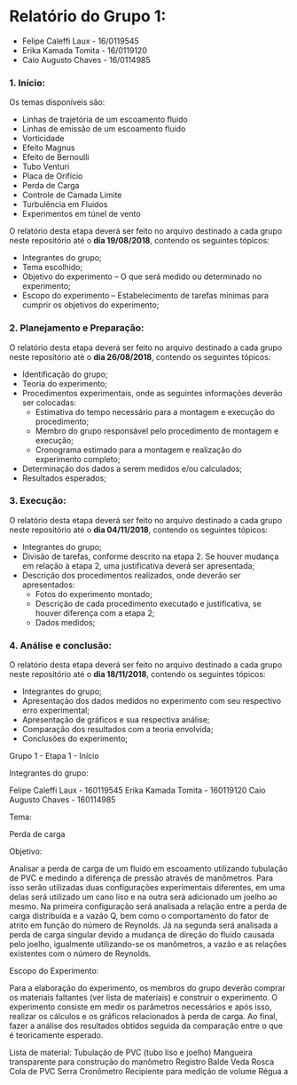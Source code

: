 
# Relatório do Grupo 1: #

  - Felipe Caleffi Laux - 16/0119545
  - Erika Kamada Tomita - 16/0119120
  - Caio Augusto Chaves - 16/0114985

### 1.	Início: ###

Os temas disponíveis são:

-	Linhas de trajetória de um escoamento fluido
-	Linhas de emissão de um escoamento fluido
-	Vorticidade
-	Efeito Magnus
-	Efeito de Bernoulli
- Tubo Venturi
-	Placa de Orifício
-	Perda de Carga
-	Controle de Camada Limite
-	Turbulência em Fluidos
-	Experimentos em túnel de vento

O relatório desta etapa deverá ser feito no arquivo destinado a cada grupo neste repositório até o **dia 19/08/2018**, contendo os seguintes tópicos:

-	Integrantes do grupo;
-	Tema escolhido;
-	Objetivo do experimento – O que será medido ou determinado no experimento;
-	Escopo do experimento – Estabelecimento de tarefas mínimas para cumprir os objetivos do experimento;

### 2.	Planejamento e Preparação: ###


O relatório desta etapa deverá ser feito no arquivo destinado a cada grupo neste repositório até o **dia 26/08/2018**, contendo os seguintes tópicos:

- Identificação do grupo;
- Teoria do experimento;
- Procedimentos experimentais, onde as seguintes informações deverão ser colocadas:
    - Estimativa do tempo necessário para a montagem e execução do procedimento;
    - Membro do grupo responsável pelo procedimento de montagem e execução;
    - Cronograma estimado para a montagem e realização do experimento completo;
- Determinação dos dados a serem medidos e/ou calculados;
- Resultados esperados;


### 3.	Execução: ###

O relatório desta etapa deverá ser feito no arquivo destinado a cada grupo neste repositório até o **dia 04/11/2018**, contendo os seguintes tópicos:

- Integrantes do grupo;
- Divisão de tarefas, conforme descrito na etapa 2. Se houver mudança em relação à etapa 2, uma justificativa deverá ser apresentada;
- Descrição dos procedimentos realizados, onde deverão ser apresentados:
  - Fotos do experimento montado;
  - Descrição de cada procedimento executado e justificativa, se houver diferença com a etapa 2;
  - Dados medidos;


### 4.	Análise e conclusão: ###


O relatório desta etapa deverá ser feito no arquivo destinado a cada grupo neste repositório até o **dia 18/11/2018**, contendo os seguintes tópicos:

-	Integrantes do grupo;
-	Apresentação dos dados medidos no experimento com seu respectivo erro experimental;
-	Apresentação de gráficos e sua respectiva análise;
-	Comparação dos resultados com a teoria envolvida;
-	Conclusões do experimento;

Grupo 1 - Etapa 1 - Início

Integrantes do grupo:

Felipe Caleffi Laux - 160119545
Erika Kamada  Tomita - 160119120
Caio Augusto Chaves - 160114985

Tema:

Perda de carga

Objetivo:

Analisar a perda de carga de um fluido em escoamento utilizando tubulação de PVC e medindo a diferença de pressão através de manômetros. Para isso serão utilizadas duas configurações experimentais diferentes, em uma delas será utilizado um cano liso  e na outra será adicionado um joelho ao mesmo. 
Na primeira configuração será analisada a relação entre a perda de carga distribuída e a vazão Q, bem como o comportamento do fator de atrito em função do número de Reynolds. Já na segunda será analisada a perda de carga singular devido a mudança de direção do fluido causada pelo joelho, igualmente utilizando-se os manômetros, a vazão e as relações existentes com o número de Reynolds.

Escopo do Experimento:

Para a elaboração do experimento, os membros do grupo deverão comprar os materiais faltantes (ver lista de materiais) e construir o experimento. 
O experimento consiste em medir os parâmetros necessários e após isso, realizar os cálculos e os gráficos relacionados à perda de carga.
Ao final, fazer a análise dos resultados obtidos seguida da comparação entre o que é teoricamente esperado.   

 
Lista de material:
Tubulação de PVC (tubo liso e joelho)
Mangueira transparente para construção do manômetro
Registro
Balde
Veda Rosca
Cola de PVC
Serra
Cronômetro
Recipiente para medição de volume
Régua
a
